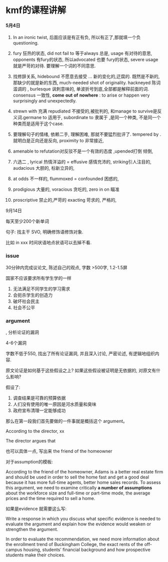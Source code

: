 # kmf的课程讲解



#### 5月4日

1. In an ironic twist, 后面应该是有正有负, 所以有正了,那就填一个负 questioning. 



2. fury 狂热的状态,  did not fail to 等于always 总是,  usage 有对待的意思, opponents 有fury的状态, 所以advocated 也要 fury的状态,  severe usage 就是严苛的对待. 要理解一个词的不同意思.

3. 找修辞关系,  hidebound 不愿意去接受 ...  新的变化的,迂腐的.  既然是不新的, 那缺少的就是新的东西,   much-needed shot of originality.  hackneyed 陈词滥调的 ,  burlesque 讽刺意味的, 单波折号到底,全部都是解释前面的词. consensus 一致性, **come** **out** **of** **nowhere** : to arise or happen very surprisingly and unexpectedly.

4. strewn with 充满   repudiated 不接受的,被批判的, 和manage to survive是反义词.germane to 适用于,   subordinate to 隶属于 ,是同一个种类, 不是同一个种类而是适用于这个case.
5.  要理解句子的情绪,  依赖二手,  理解困难, 那就不要猛烈批评了. tempered by . 就明白是正向还是反向,   proximity to   非常接近, 
6.  amenable to refutation对反驳不是一个有效的态度   ,upended打倒 倾倒,    
7. 六选二 ,   lyrical 热情洋溢的 =  effusive 感情充沛的,   striking引人注目的,  audacious 大胆的, 标新立异的,
8. at odds 不一样的,  flummoxed  =  confounded  困惑的,
9. prodigious 大量的,    voracious 贪吃的,   zero in on 瞄准
10. proscriptive 禁止的,严苛的  exacting 苛求的, 严格的,  



9月14日

每天至少200个新单词

句子: 找主干 SVO,  明确修饰语修饰对象. 

比如 in xxx 时间状语地点状语可以去掉不看.



### issue

 30分钟内完成议论文,  陈述自己的观点,  字数 >500字, 1.2-1.5屏



国家不应该要求所有学生学的一样

1. 无法满足不同学生的学习需求
2. 会扼杀学生的创造力
3. 破坏社会民主
4. 社会不公平

### argument

 ,  分析论证的漏洞

4-6个漏洞

字数不低于550, 找出了所有论证漏洞, 并且深入讨论, 严密论述, 有逻辑地组织内容.



原文论证是如何基于这些假设之上?  如果这些假设被证明是无依据的, 对原文有什么影响? 

假设了: 

1. 调查结果是可靠的预算依据
2. 人们没有使用的唯一原因是河水质量和臭味
3. 政府宣布清理一定能够成功

那么在第一段我们首先要做的一件事就是概括这个 argument。 

According to the director,  xx

The director argues that

也可以具体一点, 写出来 the friend of the homeowner

对于assumption的模板:

According to the friend of the homeowner, Adams is a better real estate firm and should be used in order to sell the home fast and get a good deal because it has more full-time agents, better home sales records. To assess this argument, we need to examine critically **a number of assumptions** about the workforce size and full-time or part-time mode, the average prices and the time required to sell a home.

如果是evidence 就需要这么写: 

Write a response in which you discuss what specific evidence is needed to evaluate the argument and explain how the evidence would weaken or strengthen the argument.

In order to evaluate the recommendation, we need more information about the enrollment trend of Buckingham College, the exact rents of the off-campus housing, students’ financial background and how prospective students make their choices.







